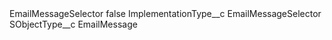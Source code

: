 <?xml version="1.0" encoding="UTF-8"?>
<CustomMetadata xmlns="http://soap.sforce.com/2006/04/metadata" xmlns:xsi="http://www.w3.org/2001/XMLSchema-instance" xmlns:xsd="http://www.w3.org/2001/XMLSchema">
    <label>EmailMessageSelector</label>
    <protected>false</protected>
    <values>
        <field>ImplementationType__c</field>
        <value xsi:type="xsd:string">EmailMessageSelector</value>
    </values>
    <values>
        <field>SObjectType__c</field>
        <value xsi:type="xsd:string">EmailMessage</value>
    </values>
</CustomMetadata>
